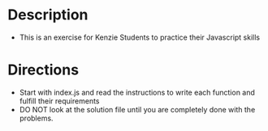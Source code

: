 # Description 
 - This is an exercise for Kenzie Students to practice their Javascript skills

# Directions

- Start with index.js and read the instructions to write each function and fulfill their requirements
- DO NOT look at the solution file until you are completely done with the problems. 